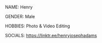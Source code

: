 NAME: Henry

GENDER: Male

HOBBIES: Photo & Video Editing

SOCIALS: https://linktr.ee/henryjosephadams

